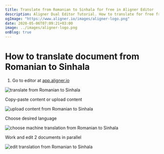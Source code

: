 ```yaml
---
title: Translate from Romanian to Sinhala for free in Aligner Editor
description: Aligner Dual Editor Tutorial. How to translate for free from Romanian to Sinhala. Aligner is multilingual document management platform. 
ogImage: "https://www.aligner.io/images/aligner-logo.png"
date: 2020-05-06T07:09:21+03:00
image: ../images/aligner-logo.png
onBlog: true
---
```


# How to translate document from Romanian to Sinhala

1. Go to editor at [app.aligner.io](https://app.aligner.io "Aligner App web page")

![translate from Romanian to Sinhala](../aligner-blank-editor.png "translate from Romanian to Sinhala")

Copy-paste content or upload content

![upload content from Romanian to Sinhala](../aligner-uploaded-document.png "upload content from Romanian to Sinhala")

Choose desired language

![choose machine translation from Romanian to Sinhala](../aligner-language-dropdown.png "choose machine translation from Romanian to Sinhala")

Work and edit 2 documents in parallel

![edit translation from Romanian to Sinhala](../aligner-double-sitded-editor.png "edit translation from Romanian to Sinhala")

